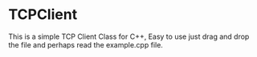 # TCPClient

This is a simple TCP Client Class for C++, Easy to use just drag and drop the file and perhaps read the example.cpp file.
